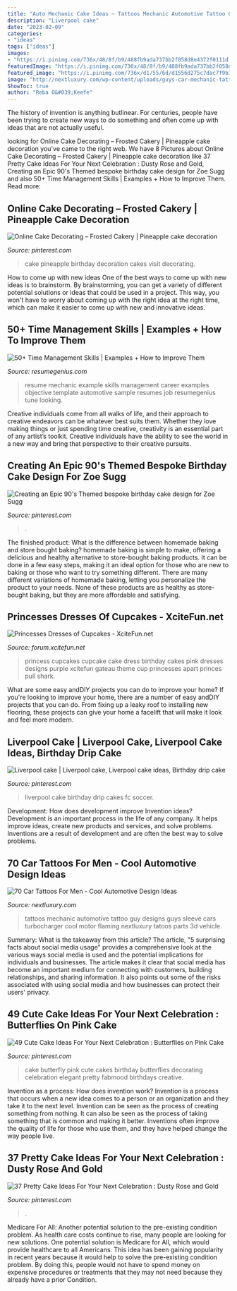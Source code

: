 ```yaml
---
title: "Auto Mechanic Cake Ideas ~ Tattoos Mechanic Automotive Tattoo Guy Designs Guys Sleeve Cars Turbocharger Cool Motor Flaming Nextluxury Tatoos Parts 3d Vehicle"
description: "Liverpool cake"
date: "2023-02-09"
categories:
- "ideas"
tags: ["ideas"]
images:
- "https://i.pinimg.com/736x/48/8f/b9/488fb9ada737bb2f058d8e4372f0111d.jpg"
featuredImage: "https://i.pinimg.com/736x/48/8f/b9/488fb9ada737bb2f058d8e4372f0111d.jpg"
featured_image: "https://i.pinimg.com/736x/d1/55/6d/d1556d275c7dac7f9b16edb33468ee8d.jpg"
image: "http://nextluxury.com/wp-content/uploads/guys-car-mechanic-tattoos.jpg"
ShowToc: true
author: "Reba O&#039;Keefe"
---
```



The history of invention is anything butlinear. For centuries, people have been trying to create new ways to do something and often come up with ideas that are not actually useful.

	

		
looking for Online Cake Decorating – Frosted Cakery | Pineapple cake decoration you've came to the right web. We have 8 Pictures about Online Cake Decorating – Frosted Cakery | Pineapple cake decoration like 37 Pretty Cake Ideas For Your Next Celebration : Dusty Rose and Gold, Creating an Epic 90&#039;s Themed bespoke birthday cake design for Zoe Sugg and also 50+ Time Management Skills | Examples + How to Improve Them. Read more:
		
    
## Online Cake Decorating – Frosted Cakery | Pineapple Cake Decoration

<img loading=lazy src="https://i.pinimg.com/736x/ab/9b/75/ab9b75f703d452f923acc9376a4016ae.jpg" onerror="this.onerror=null;this.src='https://tse4.mm.bing.net/th?id=OIP.wNvkO3R1-JGvv0wg4eSKVAHaNK&amp;pid=15.1';" alt="Online Cake Decorating – Frosted Cakery | Pineapple cake decoration">

_Source: pinterest.com_

>cake pineapple birthday decoration cakes visit decorating. 

	

How to come up with new ideas
One of the best ways to come up with new ideas is to brainstorm. By brainstorming, you can get a variety of different potential solutions or ideas that could be used in a project. This way, you won't have to worry about coming up with the right idea at the right time, which can make it easier to come up with new and innovative ideas.

    
## 50+ Time Management Skills | Examples + How To Improve Them

<img loading=lazy src="https://resumegenius.com/wp-content/uploads/2019/01/Mechanic-Resume-Example-Template.png" onerror="this.onerror=null;this.src='https://tse2.mm.bing.net/th?id=OIP.PuYHZ1_Z2jIoLXXuySzSDwHaKe&amp;pid=15.1';" alt="50+ Time Management Skills | Examples + How to Improve Them">

_Source: resumegenius.com_

>resume mechanic example skills management career examples objective template automotive sample resumes job resumegenius tune looking. 

	

Creative individuals come from all walks of life, and their approach to creative endeavors can be whatever best suits them. Whether they love making things or just spending time creative, creativity is an essential part of any artist’s toolkit. Creative individuals have the ability to see the world in a new way and bring that perspective to their creative pursuits.

    
## Creating An Epic 90&#039;s Themed Bespoke Birthday Cake Design For Zoe Sugg

<img loading=lazy src="https://i.pinimg.com/736x/d1/55/6d/d1556d275c7dac7f9b16edb33468ee8d.jpg" onerror="this.onerror=null;this.src='https://tse1.mm.bing.net/th?id=OIP.hrCr8AvCbE7ETXN59TkaHAHaLG&amp;pid=15.1';" alt="Creating an Epic 90&#039;s Themed bespoke birthday cake design for Zoe Sugg">

_Source: pinterest.com_

>. 

	

The finished product: What is the difference between homemade baking and store bought baking?
homemade baking is simple to make, offering a delicious and healthy alternative to store-bought baking products. It can be done in a few easy steps, making it an ideal option for those who are new to baking or those who want to try something different. There are many different variations of homemade baking, letting you personalize the product to your needs. None of these products are as healthy as store-bought baking, but they are more affordable and satisfying.

    
## Princesses Dresses Of Cupcakes - XciteFun.net

<img loading=lazy src="http://img.xcitefun.net/users/2014/07/360139,xcitefun-cupcakes-dress-9.jpg" onerror="this.onerror=null;this.src='https://tse3.mm.bing.net/th?id=OIP.9jk3D73v3kjj1ZymOm_iIgHaJ4&amp;pid=15.1';" alt="Princesses Dresses of Cupcakes - XciteFun.net">

_Source: forum.xcitefun.net_

>princess cupcakes cupcake cake dress birthday cakes pink dresses designs purple xcitefun gateau theme cup princesses apart princes pull shark. 

	

What are some easy andDIY projects you can do to improve your home?
If you're looking to improve your home, there are a number of easy andDIY projects that you can do. From fixing up a leaky roof to installing new flooring, these projects can give your home a facelift that will make it look and feel more modern.

    
## Liverpool Cake | Liverpool Cake, Liverpool Cake Ideas, Birthday Drip Cake

<img loading=lazy src="https://i.pinimg.com/736x/f6/09/32/f609329c98eafc8f385c1c756475f5d5.jpg" onerror="this.onerror=null;this.src='https://tse2.mm.bing.net/th?id=OIP.E1CT1E6kY38WM96c8LsNeQHaLH&amp;pid=15.1';" alt="Liverpool cake | Liverpool cake, Liverpool cake ideas, Birthday drip cake">

_Source: pinterest.com_

>liverpool cake birthday drip cakes fc soccer. 

	

Development: How does development improve Invention ideas?
Development is an important process in the life of any company. It helps improve ideas, create new products and services, and solve problems. Inventions are a result of development and are often the best way to solve problems.

    
## 70 Car Tattoos For Men - Cool Automotive Design Ideas

<img loading=lazy src="http://nextluxury.com/wp-content/uploads/guys-car-mechanic-tattoos.jpg" onerror="this.onerror=null;this.src='https://tse3.mm.bing.net/th?id=OIP.BBXjxgLvFs5mJEvssBg0KgHaJC&amp;pid=15.1';" alt="70 Car Tattoos For Men - Cool Automotive Design Ideas">

_Source: nextluxury.com_

>tattoos mechanic automotive tattoo guy designs guys sleeve cars turbocharger cool motor flaming nextluxury tatoos parts 3d vehicle. 

	

Summary: What is the takeaway from this article?
The article, "5 surprising facts about social media usage" provides a comprehensive look at the various ways social media is used and the potential implications for individuals and businesses. The article makes it clear that social media has become an important medium for connecting with customers, building relationships, and sharing information. It also points out some of the risks associated with using social media and how businesses can protect their users' privacy.

    
## 49 Cute Cake Ideas For Your Next Celebration : Butterflies On Pink Cake

<img loading=lazy src="https://i.pinimg.com/736x/48/8f/b9/488fb9ada737bb2f058d8e4372f0111d.jpg" onerror="this.onerror=null;this.src='https://tse3.mm.bing.net/th?id=OIP.RQAZsmOlhweBwn92dp7AmwHaKg&amp;pid=15.1';" alt="49 Cute Cake Ideas For Your Next Celebration : Butterflies on Pink Cake">

_Source: pinterest.com_

>cake butterfly pink cute cakes birthday butterflies decorating celebration elegant pretty fabmood birthdays creative. 

	

Invention as a process: How does invention work?
Invention is a process that occurs when a new idea comes to a person or an organization and they take it to the next level. Invention can be seen as the process of creating something from nothing. It can also be seen as the process of taking something that is common and making it better. Inventions often improve the quality of life for those who use them, and they have helped change the way people live.

    
## 37 Pretty Cake Ideas For Your Next Celebration : Dusty Rose And Gold

<img loading=lazy src="https://i.pinimg.com/736x/71/e7/eb/71e7eb98738ecc4bfe7697fa83472a38.jpg" onerror="this.onerror=null;this.src='https://tse3.mm.bing.net/th?id=OIP.7JclBEwxlO2STO7DLzGR1AHaNV&amp;pid=15.1';" alt="37 Pretty Cake Ideas For Your Next Celebration : Dusty Rose and Gold">

_Source: pinterest.com_

>. 

	

Medicare For All: Another potential solution to the pre-existing condition problem.
As health care costs continue to rise, many people are looking for new solutions. One potential solution is Medicare for All, which would provide healthcare to all Americans. This idea has been gaining popularity in recent years because it would help to solve the pre-existing condition problem. By doing this, people would not have to spend money on expensive procedures or treatments that they may not need because they already have a prior Condition.

